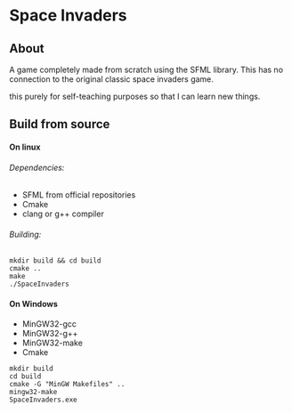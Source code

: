 # Space Invaders

## About
A game completely made from scratch using the SFML library. This has no connection to the original classic space invaders game.

this purely for self-teaching purposes so that I can learn new things.

## Build from source

#### On linux

###### Dependencies:
- SFML from official repositories
- Cmake
- clang or g++ compiler

###### Building:
```
mkdir build && cd build
cmake ..
make
./SpaceInvaders
```

#### On Windows
- MinGW32-gcc
- MinGW32-g++
- MinGW32-make
- Cmake

```
mkdir build
cd build
cmake -G "MinGW Makefiles" ..
mingw32-make
SpaceInvaders.exe
```
